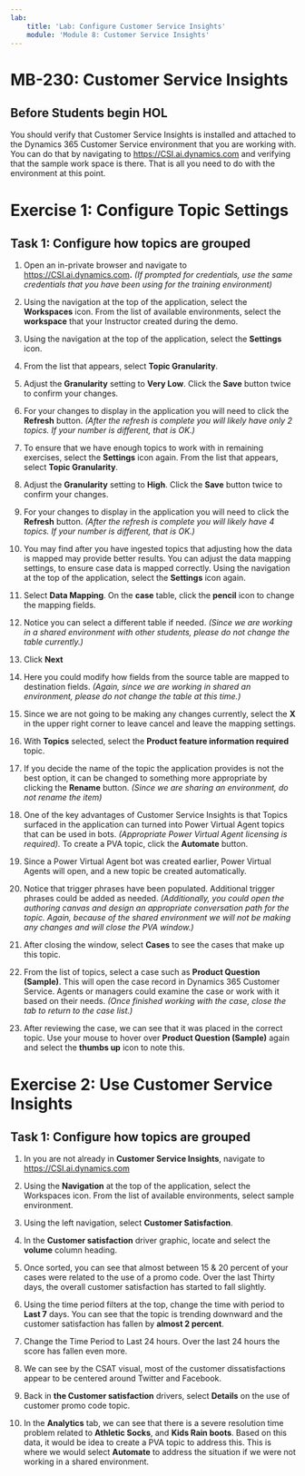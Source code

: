 ```yaml
---
lab:
    title: 'Lab: Configure Customer Service Insights'
    module: 'Module 8: Customer Service Insights'
---
```


# MB-230: Customer Service Insights

## Before Students begin HOL

You should verify that Customer Service Insights is installed and attached to
the Dynamics 365 Customer Service environment that you are working with. You can
do that by navigating to <https://CSI.ai.dynamics.com> and verifying that the
sample work space is there. That is all you need to do with the environment at
this point.

# Exercise 1: Configure Topic Settings

## Task 1: Configure how topics are grouped

1.  Open an in-private browser and navigate to
    <https://CSI.ai.dynamics.com>**.** *(If prompted for credentials, use the
    same credentials that you have been using for the training environment)*

2.  Using the navigation at the top of the application, select the
    **Workspaces** icon. From the list of available environments, select the
    **workspace** that your Instructor created during the demo.

3.  Using the navigation at the top of the application, select the **Settings**
    icon.

4.  From the list that appears, select **Topic Granularity**.

5.  Adjust the **Granularity** setting to **Very Low**. Click the **Save**
    button twice to confirm your changes.

6.  For your changes to display in the application you will need to click the
    **Refresh** button. *(After the refresh is complete you will likely have
    only 2 topics. If your number is different, that is OK.)*

7.  To ensure that we have enough topics to work with in remaining exercises,
    select the **Settings** icon again. From the list that appears, select
    **Topic Granularity**.

8.  Adjust the **Granularity** setting to **High**. Click the **Save** button
    twice to confirm your changes.

9.  For your changes to display in the application you will need to click the
    **Refresh** button. *(After the refresh is complete you will likely have 4
    topics. If your number is different, that is OK.)*

10. You may find after you have ingested topics that adjusting how the data is
    mapped may provide better results. You can adjust the data mapping settings,
    to ensure case data is mapped correctly. Using the navigation at the top of
    the application, select the **Settings** icon again.

11. Select **Data Mapping**. On the **case** table, click the **pencil** icon
    to change the mapping fields.

12. Notice you can select a different table if needed. *(Since we are working
    in a shared environment with other students, please do not change the table
    currently.)*

13. Click **Next**

14. Here you could modify how fields from the source table are mapped to
    destination fields. *(Again, since we are working in shared an environment,
    please do not change the table at this time.)*

15. Since we are not going to be making any changes currently, select the **X**
    in the upper right corner to leave cancel and leave the mapping settings.

16. With **Topics** selected, select the **Product feature information
    required** topic.

17. If you decide the name of the topic the application provides is not the best
    option, it can be changed to something more appropriate by clicking the
    **Rename** button. *(Since we are sharing an environment, do not rename the
    item)*

18. One of the key advantages of Customer Service Insights is that Topics
    surfaced in the application can turned into Power Virtual Agent topics that
    can be used in bots. *(Appropriate Power Virtual Agent licensing is
    required).* To create a PVA topic, click the **Automate** button.

19. Since a Power Virtual Agent bot was created earlier, Power Virtual Agents
    will open, and a new topic be created automatically.

20. Notice that trigger phrases have been populated. Additional trigger phrases
    could be added as needed. *(Additionally, you could open the authoring
    canvas and design an appropriate conversation path for the topic. Again,
    because of the shared environment we will not be making any changes and will
    close the PVA window.)*

21. After closing the window, select **Cases** to see the cases that make up
    this topic.

22. From the list of topics, select a case such as **Product Question
    (Sample)**. This will open the case record in Dynamics 365 Customer Service.
    Agents or managers could examine the case or work with it based on their
    needs. *(Once finished working with the case, close the tab to return to the
    case list.)*

23. After reviewing the case, we can see that it was placed in the correct
    topic. Use your mouse to hover over **Product Question (Sample)** again and
    select the **thumbs up** icon to note this.

# Exercise 2: Use Customer Service Insights

## Task 1: Configure how topics are grouped

1.  In you are not already in **Customer Service Insights**, navigate to
    <https://CSI.ai.dynamics.com>

2.  Using the **Navigation** at the top of the application, select the
    Workspaces icon. From the list of available environments, select sample
    environment.

3.  Using the left navigation, select **Customer Satisfaction**.

4.  In the **Customer satisfaction** driver graphic, locate and select the
    **volume** column heading.

5.  Once sorted, you can see that almost between 15 & 20 percent of your cases
    were related to the use of a promo code. Over the last Thirty days, the
    overall customer satisfaction has started to fall slightly.

6.  Using the time period filters at the top, change the time with period to
    **Last 7** days. You can see that the topic is trending downward and the
    customer satisfaction has fallen by **almost 2 percent**.

7.  Change the Time Period to Last 24 hours. Over the last 24 hours the score
    has fallen even more.

8.  We can see by the CSAT visual, most of the customer dissatisfactions appear
    to be centered around Twitter and Facebook.

9.  Back in **the Customer satisfaction** drivers, select **Details** on the use
    of customer promo code topic.

10. In the **Analytics** tab, we can see that there is a severe resolution time
    problem related to **Athletic Socks**, and **Kids Rain boots**. Based on
    this data, it would be idea to create a PVA topic to address this. This is
    where we would select **Automate** to address the situation if we were not
    working in a shared environment.
